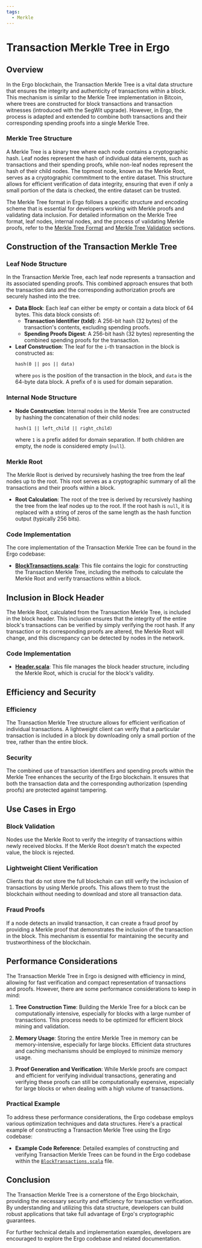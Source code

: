```yaml
---
tags:
  - Merkle
---
```


# Transaction Merkle Tree in Ergo

## Overview

In the Ergo blockchain, the Transaction Merkle Tree is a vital data structure that ensures the integrity and authenticity of transactions within a block. This mechanism is similar to the Merkle Tree implementation in Bitcoin, where trees are constructed for block transactions and transaction witnesses (introduced with the SegWit upgrade). However, in Ergo, the process is adapted and extended to combine both transactions and their corresponding spending proofs into a single Merkle Tree.

### **Merkle Tree Structure**

A Merkle Tree is a binary tree where each node contains a cryptographic hash. Leaf nodes represent the hash of individual data elements, such as transactions and their spending proofs, while non-leaf nodes represent the hash of their child nodes. The topmost node, known as the Merkle Root, serves as a cryptographic commitment to the entire dataset. This structure allows for efficient verification of data integrity, ensuring that even if only a small portion of the data is checked, the entire dataset can be trusted.

The Merkle Tree format in Ergo follows a specific structure and encoding scheme that is essential for developers working with Merkle proofs and validating data inclusion. For detailed information on the Merkle Tree format, leaf nodes, internal nodes, and the process of validating Merkle proofs, refer to the [Merkle Tree Format](merkle-format.md) and [Merkle Tree Validation](merkle-validation.md) sections.

## Construction of the Transaction Merkle Tree

### **Leaf Node Structure**

In the Transaction Merkle Tree, each leaf node represents a transaction and its associated spending proofs. This combined approach ensures that both the transaction data and the corresponding authorization proofs are securely hashed into the tree.

- **Data Block**: Each leaf can either be empty or contain a data block of 64 bytes. This data block consists of:
  - **Transaction Identifier (txId)**: A 256-bit hash (32 bytes) of the transaction's contents, excluding spending proofs.
  - **Spending Proofs Digest**: A 256-bit hash (32 bytes) representing the combined spending proofs for the transaction.
- **Leaf Construction**: The leaf for the `i`-th transaction in the block is constructed as:
  ```
  hash(0 || pos || data)
  ```
  where `pos` is the position of the transaction in the block, and `data` is the 64-byte data block. A prefix of `0` is used for domain separation.

### **Internal Node Structure**

- **Node Construction**: Internal nodes in the Merkle Tree are constructed by hashing the concatenation of their child nodes:
  ```
  hash(1 || left_child || right_child)
  ```
  where `1` is a prefix added for domain separation. If both children are empty, the node is considered empty (`null`).

### **Merkle Root**

The Merkle Root is derived by recursively hashing the tree from the leaf nodes up to the root. This root serves as a cryptographic summary of all the transactions and their proofs within a block.

- **Root Calculation**: The root of the tree is derived by recursively hashing the tree from the leaf nodes up to the root. If the root hash is `null`, it is replaced with a string of zeros of the same length as the hash function output (typically 256 bits).

### **Code Implementation**

The core implementation of the Transaction Merkle Tree can be found in the Ergo codebase:

- **[BlockTransactions.scala](https://github.com/ergoplatform/ergo/blob/master/ergo-core/src/main/scala/org/ergoplatform/modifiers/history/BlockTransactions.scala)**: This file contains the logic for constructing the Transaction Merkle Tree, including the methods to calculate the Merkle Root and verify transactions within a block.

## Inclusion in Block Header

The Merkle Root, calculated from the Transaction Merkle Tree, is included in the block header. This inclusion ensures that the integrity of the entire block's transactions can be verified by simply verifying the root hash. If any transaction or its corresponding proofs are altered, the Merkle Root will change, and this discrepancy can be detected by nodes in the network.

### **Code Implementation**

- **[Header.scala](https://github.com/ergoplatform/ergo/blob/master/ergo-core/src/main/scala/org/ergoplatform/modifiers/history/header/Header.scala)**: This file manages the block header structure, including the Merkle Root, which is crucial for the block's validity.

## Efficiency and Security

### **Efficiency**

The Transaction Merkle Tree structure allows for efficient verification of individual transactions. A lightweight client can verify that a particular transaction is included in a block by downloading only a small portion of the tree, rather than the entire block.

### **Security**

The combined use of transaction identifiers and spending proofs within the Merkle Tree enhances the security of the Ergo blockchain. It ensures that both the transaction data and the corresponding authorization (spending proofs) are protected against tampering.

## Use Cases in Ergo

### **Block Validation**

Nodes use the Merkle Root to verify the integrity of transactions within newly received blocks. If the Merkle Root doesn't match the expected value, the block is rejected.

### **Lightweight Client Verification**

Clients that do not store the full blockchain can still verify the inclusion of transactions by using Merkle proofs. This allows them to trust the blockchain without needing to download and store all transaction data.

### **Fraud Proofs**

If a node detects an invalid transaction, it can create a fraud proof by providing a Merkle proof that demonstrates the inclusion of the transaction in the block. This mechanism is essential for maintaining the security and trustworthiness of the blockchain.

## Performance Considerations

The Transaction Merkle Tree in Ergo is designed with efficiency in mind, allowing for fast verification and compact representation of transactions and proofs. However, there are some performance considerations to keep in mind:

1. **Tree Construction Time**: Building the Merkle Tree for a block can be computationally intensive, especially for blocks with a large number of transactions. This process needs to be optimized for efficient block mining and validation.

2. **Memory Usage**: Storing the entire Merkle Tree in memory can be memory-intensive, especially for large blocks. Efficient data structures and caching mechanisms should be employed to minimize memory usage.

3. **Proof Generation and Verification**: While Merkle proofs are compact and efficient for verifying individual transactions, generating and verifying these proofs can still be computationally expensive, especially for large blocks or when dealing with a high volume of transactions.

### **Practical Example**

To address these performance considerations, the Ergo codebase employs various optimization techniques and data structures. Here's a practical example of constructing a Transaction Merkle Tree using the Ergo codebase:

- **Example Code Reference**: Detailed examples of constructing and verifying Transaction Merkle Trees can be found in the Ergo codebase within the [`BlockTransactions.scala`](https://github.com/ergoplatform/ergo/blob/master/ergo-core/src/main/scala/org/ergoplatform/modifiers/history/BlockTransactions.scala) file.

## Conclusion

The Transaction Merkle Tree is a cornerstone of the Ergo blockchain, providing the necessary security and efficiency for transaction verification. By understanding and utilizing this data structure, developers can build robust applications that take full advantage of Ergo's cryptographic guarantees.

For further technical details and implementation examples, developers are encouraged to explore the Ergo codebase and related documentation.

